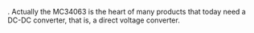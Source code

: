 . Actually the MC34063 is the heart of many products that today need a DC-DC converter, that is, a direct voltage converter. 
